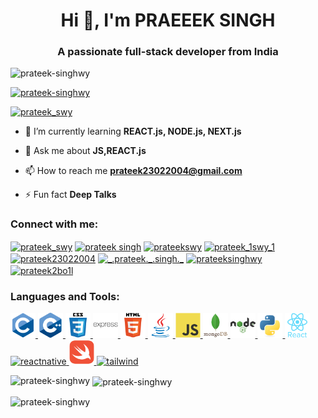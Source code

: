 <h1 align="center">Hi 👋, I'm PRAEEEK SINGH</h1>
<h3 align="center">A passionate full-stack developer from India</h3>

<p align="left"> <img src="https://komarev.com/ghpvc/?username=prateek-singhwy&label=Profile%20views&color=0e75b6&style=flat" alt="prateek-singhwy" /> </p>

<p align="left"> <a href="https://github.com/ryo-ma/github-profile-trophy"><img src="https://github-profile-trophy.vercel.app/?username=prateek-singhwy" alt="prateek-singhwy" /></a> </p>

<p align="left"> <a href="https://twitter.com/prateek_swy" target="blank"><img src="https://img.shields.io/twitter/follow/prateek_swy?logo=twitter&style=for-the-badge" alt="prateek_swy" /></a> </p>

- 🌱 I’m currently learning **REACT.js, NODE.js, NEXT.js**

- 💬 Ask me about **JS,REACT.js**

- 📫 How to reach me **prateek23022004@gmail.com**

- ⚡ Fun fact **Deep Talks**

<h3 align="left">Connect with me:</h3>
<p align="left">
<a href="https://twitter.com/prateek_swy" target="blank"><img align="center" src="https://raw.githubusercontent.com/rahuldkjain/github-profile-readme-generator/master/src/images/icons/Social/twitter.svg" alt="prateek_swy" height="30" width="40" /></a>
<a href="https://www.linkedin.com/in/prateekswyelv1" target="blank"><img align="center" src="https://raw.githubusercontent.com/rahuldkjain/github-profile-readme-generator/master/src/images/icons/Social/linked-in-alt.svg" alt="prateek singh" height="30" width="40" /></a>
<a href="https://instagram.com/prateekswy" target="blank"><img align="center" src="https://raw.githubusercontent.com/rahuldkjain/github-profile-readme-generator/master/src/images/icons/Social/instagram.svg" alt="prateekswy" height="30" width="40" /></a>
<a href="https://www.codechef.com/users/prateek_1swy_1" target="blank"><img align="center" src="https://cdn.jsdelivr.net/npm/simple-icons@3.1.0/icons/codechef.svg" alt="prateek_1swy_1" height="30" width="40" /></a>
<a href="https://www.hackerrank.com/prateek23022004" target="blank"><img align="center" src="https://raw.githubusercontent.com/rahuldkjain/github-profile-readme-generator/master/src/images/icons/Social/hackerrank.svg" alt="prateek23022004" height="30" width="40" /></a>
<a href="https://codeforces.com/profile/_.prateek._.singh._" target="blank"><img align="center" src="https://raw.githubusercontent.com/rahuldkjain/github-profile-readme-generator/master/src/images/icons/Social/codeforces.svg" alt="_.prateek._.singh._" height="30" width="40" /></a>
<a href="https://www.leetcode.com/prateeksinghwy" target="blank"><img align="center" src="https://raw.githubusercontent.com/rahuldkjain/github-profile-readme-generator/master/src/images/icons/Social/leet-code.svg" alt="prateeksinghwy" height="30" width="40" /></a>
<a href="https://auth.geeksforgeeks.org/user/prateek2bo1l" target="blank"><img align="center" src="https://raw.githubusercontent.com/rahuldkjain/github-profile-readme-generator/master/src/images/icons/Social/geeks-for-geeks.svg" alt="prateek2bo1l" height="30" width="40" /></a>
</p>

<h3 align="left">Languages and Tools:</h3>
<p align="left"> <a href="https://www.cprogramming.com/" target="_blank" rel="noreferrer"> <img src="https://raw.githubusercontent.com/devicons/devicon/master/icons/c/c-original.svg" alt="c" width="40" height="40"/> </a> <a href="https://www.w3schools.com/cpp/" target="_blank" rel="noreferrer"> <img src="https://raw.githubusercontent.com/devicons/devicon/master/icons/cplusplus/cplusplus-original.svg" alt="cplusplus" width="40" height="40"/> </a> <a href="https://www.w3schools.com/css/" target="_blank" rel="noreferrer"> <img src="https://raw.githubusercontent.com/devicons/devicon/master/icons/css3/css3-original-wordmark.svg" alt="css3" width="40" height="40"/> </a> <a href="https://expressjs.com" target="_blank" rel="noreferrer"> <img src="https://raw.githubusercontent.com/devicons/devicon/master/icons/express/express-original-wordmark.svg" alt="express" width="40" height="40"/> </a> <a href="https://www.w3.org/html/" target="_blank" rel="noreferrer"> <img src="https://raw.githubusercontent.com/devicons/devicon/master/icons/html5/html5-original-wordmark.svg" alt="html5" width="40" height="40"/> </a> <a href="https://www.java.com" target="_blank" rel="noreferrer"> <img src="https://raw.githubusercontent.com/devicons/devicon/master/icons/java/java-original.svg" alt="java" width="40" height="40"/> </a> <a href="https://developer.mozilla.org/en-US/docs/Web/JavaScript" target="_blank" rel="noreferrer"> <img src="https://raw.githubusercontent.com/devicons/devicon/master/icons/javascript/javascript-original.svg" alt="javascript" width="40" height="40"/> </a> <a href="https://www.mongodb.com/" target="_blank" rel="noreferrer"> <img src="https://raw.githubusercontent.com/devicons/devicon/master/icons/mongodb/mongodb-original-wordmark.svg" alt="mongodb" width="40" height="40"/> </a> <a href="https://nodejs.org" target="_blank" rel="noreferrer"> <img src="https://raw.githubusercontent.com/devicons/devicon/master/icons/nodejs/nodejs-original-wordmark.svg" alt="nodejs" width="40" height="40"/> </a> <a href="https://www.python.org" target="_blank" rel="noreferrer"> <img src="https://raw.githubusercontent.com/devicons/devicon/master/icons/python/python-original.svg" alt="python" width="40" height="40"/> </a> <a href="https://reactjs.org/" target="_blank" rel="noreferrer"> <img src="https://raw.githubusercontent.com/devicons/devicon/master/icons/react/react-original-wordmark.svg" alt="react" width="40" height="40"/> </a> <a href="https://reactnative.dev/" target="_blank" rel="noreferrer"> <img src="https://reactnative.dev/img/header_logo.svg" alt="reactnative" width="40" height="40"/> </a> <a href="https://developer.apple.com/swift/" target="_blank" rel="noreferrer"> <img src="https://raw.githubusercontent.com/devicons/devicon/master/icons/swift/swift-original.svg" alt="swift" width="40" height="40"/> </a> <a href="https://tailwindcss.com/" target="_blank" rel="noreferrer"> <img src="https://www.vectorlogo.zone/logos/tailwindcss/tailwindcss-icon.svg" alt="tailwind" width="40" height="40"/> </a> </p>

<p><img align="left" src="https://github-readme-stats.vercel.app/api/top-langs?username=prateek-singhwy&show_icons=true&locale=en&layout=compact" alt="prateek-singhwy" /></p>

<p>&nbsp;<img align="center" src="https://github-readme-stats.vercel.app/api?username=prateek-singhwy&show_icons=true&locale=en" alt="prateek-singhwy" /></p>

<p><img align="center" src="https://github-readme-streak-stats.herokuapp.com/?user=prateek-singhwy&" alt="prateek-singhwy" /></p>
